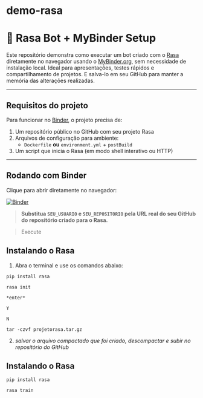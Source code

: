 # demo-rasa

# 🤖 Rasa Bot + MyBinder Setup

Este repositório demonstra como executar um bot criado com o [Rasa](https://rasa.com/) diretamente no navegador usando o [MyBinder.org](https://mybinder.org/), sem necessidade de instalação local. Ideal para apresentações, testes rápidos e compartilhamento de projetos.
E salva-lo em seu GitHub para manter a memória das alterações realizadas.

---
## Requisitos do projeto

Para funcionar no [Binder](https://mybinder.org), o projeto precisa de:

1. Um repositório público no GitHub com seu projeto Rasa
2. Arquivos de configuração para ambiente:
   - `Dockerfile` **ou** `environment.yml` + `postBuild`
3. Um script que inicia o Rasa (em modo shell interativo ou HTTP)

---

## Rodando com Binder

Clique para abrir diretamente no navegador:

[![Binder](https://mybinder.org/badge_logo.svg)](https://mybinder.org/v2/gh/JadeOhara/demo-rasa/HEAD)

> **Substitua `SEU_USUARIO` e `SEU_REPOSITORIO` pela URL real do seu GitHub do repositório criado para o Rasa.**

> Execute

##  Instalando o Rasa

1. Abra o terminal e use os comandos abaixo:

```pip install rasa```

```rasa init```

```*enter*```

```Y```

```N```

```tar -czvf projetorasa.tar.gz```

2. *salvar o arquivo compactado que foi criado, descompactar e subir no repositório do GitHub*

##  Instalando o Rasa

```pip install rasa```

```rasa train```


